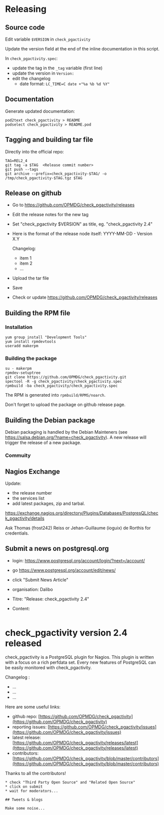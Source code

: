 # Releasing

## Source code

Edit variable `$VERSION` in `check_pgactivity`

Update the version field at
the end of the inline documentation in this script.

In `check_pgactivity.spec`:
  * update the tag in the `_tag` variable (first line)
  * update the version in `Version:`
  * edit the changelog
    * date format: `LC_TIME=C date +"%a %b %d %Y"`

## Documentation

Generate updated documentation:
```
pod2text check_pgactivity > README
podselect check_pgactivity > README.pod
```

## Tagging and building tar file

Directly into the official repo:

```
TAG=REL2_4
git tag -a $TAG  <Release commit number>
git push --tags
git archive --prefix=check_pgactivity-$TAG/ -o /tmp/check_pgactivity-$TAG.tgz $TAG
```

## Release on github

  - Go to https://github.com/OPMDG/check_pgactivity/releases
  - Edit the release notes for the new tag
  - Set "check_pgactivity $VERSION" as title, eg. "check_pgactivity 2.4"
  - Here is the format of the release node itself:
    YYYY-MM-DD -  Version X.Y
    
    Changelog:
      * item 1
      * item 2
      * ...
      
  - Upload the tar file
  - Save
  - Check or update https://github.com/OPMDG/check_pgactivity/releases

## Building the RPM file

### Installation

```
yum group install "Development Tools"
yum install rpmdevtools
useradd makerpm
```

### Building the package

```
su - makerpm
rpmdev-setuptree
git clone https://github.com/OPMDG/check_pgactivity.git
spectool -R -g check_pgactivity/check_pgactivity.spec
rpmbuild -ba check_pgactivity/check_pgactivity.spec
```

The RPM is generated into `rpmbuild/RPMS/noarch`.

Don't forget to upload the package on github release page.

## Building the Debian package

Debian packaging is handled by the Debian Mainteners
(see https://salsa.debian.org/?name=check_pgactivity).
A new release will trigger the release of a new package.

### Commuity

## Nagios Exchange

Update:
* the release number
* the services list
* add latest packages, zip and tarbal.

https://exchange.nagios.org/directory/Plugins/Databases/PostgresQL/check_pgactivity/details

Ask Thomas (frost242) Reiss  or Jehan-Guillaume (ioguix) de Rorthis for credentials.

## Submit a news on postgresql.org

* login: https://www.postgresql.org/account/login/?next=/account/
* go https://www.postgresql.org/account/edit/news/
* click "Submit News Article"
* organisation: Dalibo
* Titre: "Release: check_pgactivity 2.4"
* Content:
  
  ~~~
check_pgactivity version 2.4 released
========================

check\_pgactivity is a PostgreSQL plugin for Nagios. This plugin is written with a focus
on a rich perfdata set. Every new features of PostgreSQL can be easily monitored with
check\_pgactivity.

Changelog :

* ...
* ...
* ...


Here are some useful links:

* github repo: [https://github.com/OPMDG/check_pgactivity](https://github.com/OPMDG/check_pgactivity)
* reporting issues: [https://github.com/OPMDG/check_pgactivity/issues](https://github.com/OPMDG/check_pgactivity/issues)
* latest release: [https://github.com/OPMDG/check_pgactivity/releases/latest](https://github.com/OPMDG/check_pgactivity/releases/latest)
* contributors: [https://github.com/OPMDG/check_pgactivity/blob/master/contributors](https://github.com/OPMDG/check_pgactivity/blob/master/contributors)

Thanks to all the contributors!
  ~~~
* check "Third Party Open Source" and "Related Open Source"
* click on submit
* wait for moderators...

## Tweets & blogs

Make some noise...
